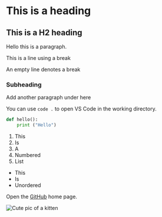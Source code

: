 <!-- The # denotes a heading; if it's just one # this is H1 heading -->
# This is a heading

<!-- ## is a H2 sized heading (up to H6) -->
## This is a H2 heading

<!-- To denote a paragraph need to insert a blank line to separate paragraphs-->
Hello this is a paragraph. 

This is a line using a break

An empty line denotes a break

### Subheading
Add another paragraph under here

<!-- Use the `x` keys to specify that some wording is part of code -->
You can use `code .` to open VS Code in the working directory.

<!-- Triple backtick ```xx``` will create a code block. Adding the file extension will colour the code based on the file type i.e. py is short for python -->
```py
def hello():
    print ("Hello")
```
<!-- To create a numbered list -->
1. This
1. Is
1. A
1. Numbered
1. List

<!-- To create an unordered list -->
- This
- Is
- Unordered

<!-- To create a link [ ] around the word and add the link in ( ) after -->
Open the [GitHub](https://github.com/) home page.

![Cute pic of a kitten](https://placekitten.com/200/200)
